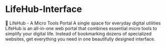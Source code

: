 # LifeHub-Interface
🧩 LifeHub - A Micro Tools Portal A single space for everyday digital utilities  LifeHub is an all-in-one web portal that combines essential micro tools to simplify your digital life. Instead of bookmarking dozens of specialized websites, get everything you need in one beautifully designed interface.
